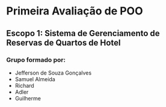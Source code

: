 # Primeira Avaliação de POO
## Escopo 1: Sistema de Gerenciamento de Reservas de Quartos de Hotel
### Grupo formado por:
- Jefferson de Souza Gonçalves
- Samuel Almeida
- Richard
- Adler
- Guilherme
